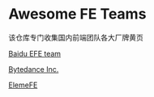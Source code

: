 # Awesome FE Teams

该仓库专门收集国内前端团队各大厂牌黄页

[Baidu EFE team](https://github.com/ecomfe)

[Bytedance Inc.](https://github.com/bytedance)

[ElemeFE](https://github.com/ElemeFE)
